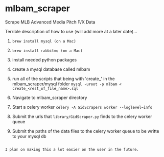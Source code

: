 # mlbam_scraper
Scrape MLB Advanced Media Pitch F/X Data

Terrible description of how to use (will add more at a later date)...

1) `brew install mysql (on a Mac)`

2) `brew install rabbitmq (on a Mac)`

3) install needed python packages

4) create a mysql database called mlbam

5) run all of the scripts that being with 'create_' in the mlbam_scraper/mysql folder
       `mysql -uroot -p mlbam < create_<rest_of_file_name>.sql`

6) Navigate to mlbam_scraper directory

7) Start a celery worker
       `celery -A GidScrapers worker --loglevel=info`

8) Submit the urls that `library/GidScraper.py` finds to the celery worker queue

9) Submit the paths of the data files to the celery worker queue to be writte to your mysql db
```

I plan on making this a lot easier on the user in the future.
